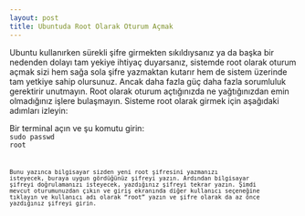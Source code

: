 ```yaml
---
layout: post
title: Ubuntuda Root Olarak Oturum Açmak
---
```


Ubuntu kullanırken sürekli şifre girmekten sıkıldıysanız ya da başka bir nedenden dolayı tam yekiye ihtiyaç duyarsanız, sistemde root olarak oturum açmak sizi hem sağa sola şifre yazmaktan kutarır hem de sistem üzerinde tam yetkiye sahip olursunuz. Ancak daha fazla güç daha fazla sorumluluk gerektirir unutmayın. Root olarak oturum açtığınızda ne yağtığınızdan emin olmadığınız işlere bulaşmayın. Sisteme root olarak girmek için aşağıdaki adımları izleyin:

Bir terminal açın ve şu komutu girin:
<br />
<code>sudo passwd root<code>

Bunu yazınca bilgisayar sizden yeni root şifresini yazmanızı isteyecek, buraya uygun gördüğünüz şifreyi yazın. Ardından bilgisayar şifreyi doğrulamanızı isteyecek, yazdığınız şifreyi tekrar yazın.
Şimdi mevcut oturumunuzdan çıkın ve giriş ekranında diğer kullanıcı seçeneğine tıklayın ve kullanıcı adı olarak “root” yazın ve şifre olarak da az önce yazdığınız şifreyi girin.
